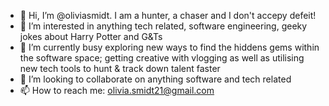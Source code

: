 - 👋 Hi, I’m @oliviasmidt. I am a hunter, a chaser and I don't accepy defeit!
- 👀 I’m interested in anything tech related, software engineering, geeky jokes about Harry Potter and G&Ts
- 🌱 I’m currently busy exploring new ways to find the hiddens gems within the software space; getting creative with vlogging as well as utilising new tech tools to  hunt & track down talent faster 
- 💞️ I’m looking to collaborate on anything software and tech related
- 📫 How to reach me: olivia.smidt21@gmail.com

<!---
oliviasmidt/oliviasmidt is a ✨ special ✨ repository because its `README.md` (this file) appears on your GitHub profile.
You can click the Preview link to take a look at your changes.
--->
